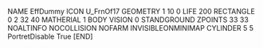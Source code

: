 NAME 			EffDummy
ICON 			U_FrnOf17
GEOMETRY 		1 10 0
LIFE     		200
RECTANGLE 		0 2 32 40
MATHERIAL 		1 BODY
VISION 			0
STANDGROUND
ZPOINTS 		33 33
NOALTINFO
NOCOLLISION
NOFARM
INVISIBLEONMINIMAP
CYLINDER 5 5
PortretDisable True
[END]
